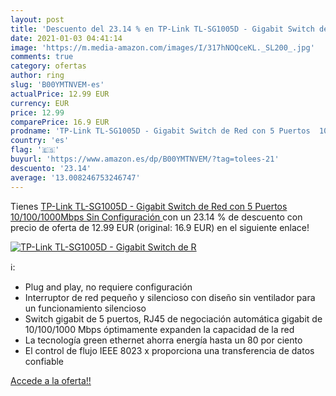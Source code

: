 ```yaml
---
layout: post
title: 'Descuento del 23.14 % en TP-Link TL-SG1005D - Gigabit Switch de R'
date: 2021-01-03 04:41:14
image: 'https://m.media-amazon.com/images/I/317hNOQceKL._SL200_.jpg'
comments: true
category: ofertas
author: ring
slug: 'B00YMTNVEM-es'
actualPrice: 12.99 EUR
currency: EUR
price: 12.99
comparePrice: 16.9 EUR
prodname: 'TP-Link TL-SG1005D - Gigabit Switch de Red con 5 Puertos  10/100/1000Mbps  Sin Configuración '
country: 'es'
flag: '🇪🇸'
buyurl: 'https://www.amazon.es/dp/B00YMTNVEM/?tag=tolees-21'
descuento: '23.14'
average: '13.008246753246747'
---
```


Tienes [TP-Link TL-SG1005D - Gigabit Switch de Red con 5 Puertos  10/100/1000Mbps  Sin Configuración ](https://www.amazon.es/dp/B00YMTNVEM/?tag=tolees-21) con un 23.14 % de descuento con precio de oferta de 12.99 EUR (original: 16.9 EUR) en el siguiente enlace!

[![TP-Link TL-SG1005D - Gigabit Switch de R](https://m.media-amazon.com/images/I/317hNOQceKL._SL200_.jpg)](https://www.amazon.es/dp/B00YMTNVEM/?tag=tolees-21)

ℹ️:

- Plug and play, no requiere configuración
- Interruptor de red pequeño y silencioso con diseño sin ventilador para un funcionamiento silencioso
- Switch gigabit de 5 puertos, RJ45 de negociación automática gigabit de 10/100/1000 Mbps óptimamente expanden la capacidad de la red
- La tecnología green ethernet ahorra energía hasta un 80 por ciento
- El control de flujo IEEE 8023 x proporciona una transferencia de datos confiable

[Accede a la oferta!!](https://www.amazon.es/dp/B00YMTNVEM/?tag=tolees-21)
